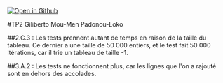 [![Open in Github](https://classroom.github.com/assets/open-in-vscode-f059dc9a6f8d3a56e377f745f24479a46679e63a5d9fe6f495e02850cd0d8118.svg)](https://github.com/IUT-TDFM331/tdfm33_tp2-xxgitbossxx)

#TP2 Giliberto Mou-Men Padonou-Loko

##2.C.3 :
Les tests prennent autant de temps en raison de la taille du tableau. Ce dernier a une taille de 50 000 entiers, et le test fait 50 000 itérations, car il trie un tableau de taille -1.

##3.A.2 :
Les tests ne fonctionnent plus, car les lignes que l'on a rajouté sont en dehors des accolades.

